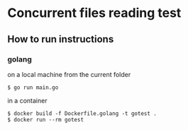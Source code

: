 # Concurrent files reading test

## How to run instructions

### golang
on a local machine from the current folder
```shell
$ go run main.go
```
in a container
```shell
$ docker build -f Dockerfile.golang -t gotest .
$ docker run --rm gotest
```
